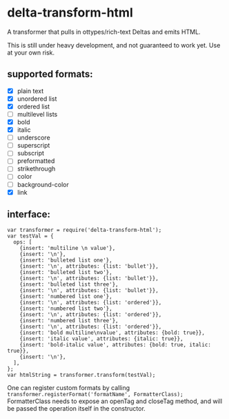 # delta-transform-html
A transformer that pulls in ottypes/rich-text Deltas and emits HTML.

This is still under heavy development, and not guaranteed to work yet. Use at your own risk.

## supported formats:
- [x] plain text
- [x] unordered list
- [x] ordered list
- [ ] multilevel lists
- [x] bold
- [x] italic
- [ ] underscore
- [ ] superscript
- [ ] subscript
- [ ] preformatted
- [ ] strikethrough
- [ ] color
- [ ] background-color
- [x] link

## interface:

    var transformer = require('delta-transform-html');
    var testVal = {
      ops: [
        {insert: 'multiline \n value'},
        {insert: '\n'},
        {insert: 'bulleted list one'},
        {insert: '\n', attributes: {list: 'bullet'}},
        {insert: 'bulleted list two'},
        {insert: '\n', attributes: {list: 'bullet'}},
        {insert: 'bulleted list three'},
        {insert: '\n', attributes: {list: 'bullet'}},
        {insert: 'numbered list one'},
        {insert: '\n', attributes: {list: 'ordered'}},
        {insert: 'numbered list two'},
        {insert: '\n', attributes: {list: 'ordered'}},
        {insert: 'numbered list three'},
        {insert: '\n', attributes: {list: 'ordered'}},
        {insert: 'bold multiline\nvalue', attributes: {bold: true}},
        {insert: 'italic value', attributes: {italic: true}},
        {insert: 'bold-italic value', attributes: {bold: true, italic: true}},
        {insert: '\n'},
      ],
    };
    var htmlString = transformer.transform(testVal);

One can register custom formats by calling `transformer.registerFormat('formatName', FormatterClass);`
FormatterClass needs to expose an openTag and closeTag method, and will be passed the operation itself
in the constructor.
